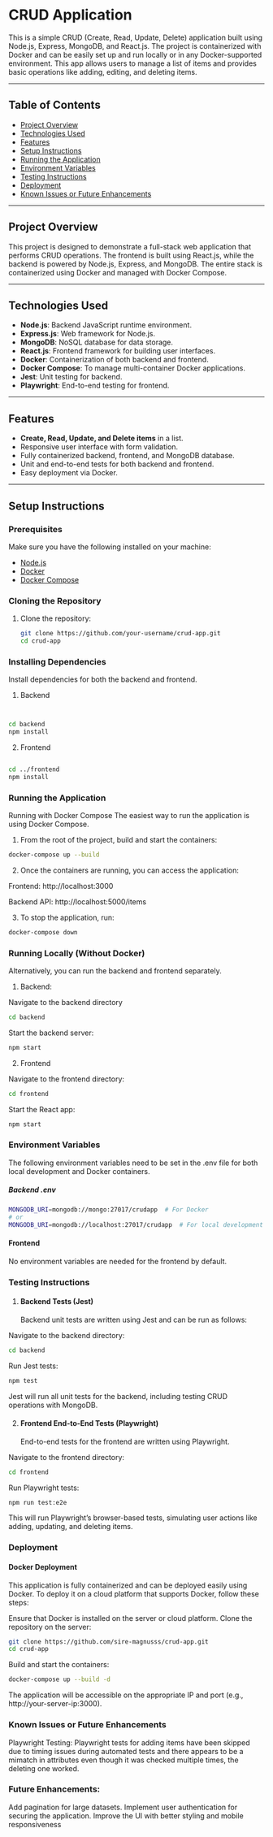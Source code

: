 # CRUD Application

This is a simple CRUD (Create, Read, Update, Delete) application built using Node.js, Express, MongoDB, and React.js. The project is containerized with Docker and can be easily set up and run locally or in any Docker-supported environment. This app allows users to manage a list of items and provides basic operations like adding, editing, and deleting items.

---

## Table of Contents
- [Project Overview](#project-overview)
- [Technologies Used](#technologies-used)
- [Features](#features)
- [Setup Instructions](#setup-instructions)
- [Running the Application](#running-the-application)
- [Environment Variables](#environment-variables)
- [Testing Instructions](#testing-instructions)
- [Deployment](#deployment)
- [Known Issues or Future Enhancements](#known-issues-or-future-enhancements)

---

## Project Overview
This project is designed to demonstrate a full-stack web application that performs CRUD operations. The frontend is built using React.js, while the backend is powered by Node.js, Express, and MongoDB. The entire stack is containerized using Docker and managed with Docker Compose.

---

## Technologies Used
- **Node.js**: Backend JavaScript runtime environment.
- **Express.js**: Web framework for Node.js.
- **MongoDB**: NoSQL database for data storage.
- **React.js**: Frontend framework for building user interfaces.
- **Docker**: Containerization of both backend and frontend.
- **Docker Compose**: To manage multi-container Docker applications.
- **Jest**: Unit testing for backend.
- **Playwright**: End-to-end testing for frontend.

---

## Features
- **Create, Read, Update, and Delete items** in a list.
- Responsive user interface with form validation.
- Fully containerized backend, frontend, and MongoDB database.
- Unit and end-to-end tests for both backend and frontend.
- Easy deployment via Docker.

---

## Setup Instructions

### Prerequisites
Make sure you have the following installed on your machine:
- [Node.js](https://nodejs.org/en/download/)
- [Docker](https://www.docker.com/products/docker-desktop)
- [Docker Compose](https://docs.docker.com/compose/install/)

### Cloning the Repository
1. Clone the repository:
   ```bash
   git clone https://github.com/your-username/crud-app.git
   cd crud-app

### Installing Dependencies
Install dependencies for both the backend and frontend.

1. Backend


```bash


cd backend
npm install

```

2. Frontend

```bash

cd ../frontend
npm install

```

### Running the Application
Running with Docker Compose
The easiest way to run the application is using Docker Compose.

1. From the root of the project, build and start the containers:
```bash
docker-compose up --build
```

2. Once the containers are running, you can access the application:

Frontend: http://localhost:3000


Backend API: http://localhost:5000/items

3. To stop the application, run:
```bash
docker-compose down
```

### Running Locally (Without Docker)
Alternatively, you can run the backend and frontend separately.

1. Backend:

Navigate to the backend directory

```bash
cd backend
```

Start the backend server:
```bash
npm start

```

2. Frontend

Navigate to the frontend directory:
```bash
cd frontend
```

Start the React app:
```bash
npm start
```

### Environment Variables
The following environment variables need to be set in the .env file for both local development and Docker containers.

 ##### Backend .env
```bash
MONGODB_URI=mongodb://mongo:27017/crudapp  # For Docker
# or
MONGODB_URI=mongodb://localhost:27017/crudapp  # For local development
```

#### Frontend
No environment variables are needed for the frontend by default.

### Testing Instructions
1. #### Backend Tests (Jest)
   Backend unit tests are written using Jest and can be run as follows:

Navigate to the backend directory:
```bash
cd backend
```

Run Jest tests:
```bash
npm test
```

Jest will run all unit tests for the backend, including testing CRUD operations with MongoDB.

2. #### Frontend End-to-End Tests (Playwright)
   End-to-end tests for the frontend are written using Playwright.

Navigate to the frontend directory:
```bash
cd frontend
```
Run Playwright tests:
```bash
npm run test:e2e
```

This will run Playwright’s browser-based tests, simulating user actions like adding, updating, and deleting items.

### Deployment
#### Docker Deployment
This application is fully containerized and can be deployed easily using Docker. To deploy it on a cloud platform that supports Docker, follow these steps:

Ensure that Docker is installed on the server or cloud platform.
Clone the repository on the server:

```bash
git clone https://github.com/sire-magnusss/crud-app.git
cd crud-app
```

Build and start the containers:
```bash
docker-compose up --build -d
```

The application will be accessible on the appropriate IP and port (e.g., http://your-server-ip:3000).

### Known Issues or Future Enhancements
Playwright Testing: Playwright tests for adding items have been skipped due to timing issues during automated tests and there appears to be a mimatch in attributes even though it was checked multiple times, the deleting one worked.


### Future Enhancements:
Add pagination for large datasets.
Implement user authentication for securing the application.
Improve the UI with better styling and mobile responsiveness